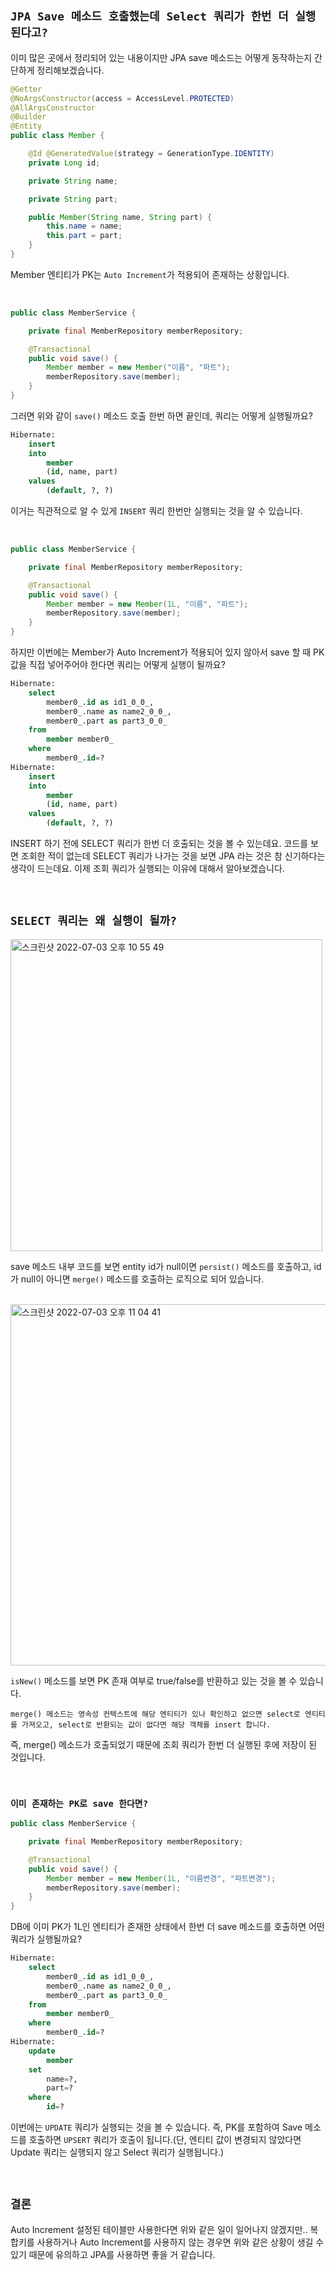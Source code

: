 ## `JPA Save 메소드 호출했는데 Select 쿼리가 한번 더 실행된다고?`

이미 많은 곳에서 정리되어 있는 내용이지만 JPA save 메소드는 어떻게 동작하는지 간단하게 정리해보겠습니다.

```java
@Getter
@NoArgsConstructor(access = AccessLevel.PROTECTED)
@AllArgsConstructor
@Builder
@Entity
public class Member {

    @Id @GeneratedValue(strategy = GenerationType.IDENTITY)
    private Long id;

    private String name;

    private String part;

    public Member(String name, String part) {
        this.name = name;
        this.part = part;
    }
}
```

Member 엔티티가 PK는 `Auto Increment`가 적용되어 존재하는 상황입니다.

<br>

```java
public class MemberService {

    private final MemberRepository memberRepository;

    @Transactional
    public void save() {
        Member member = new Member("이름", "파트");
        memberRepository.save(member);
    }
}
```

그러면 위와 같이 `save()` 메소드 호출 한번 하면 끝인데, 쿼리는 어떻게 실행될까요?

```sql
Hibernate: 
    insert 
    into
        member
        (id, name, part) 
    values
        (default, ?, ?)
```

이거는 직관적으로 알 수 있게 `INSERT` 쿼리 한번만 실행되는 것을 알 수 있습니다.

<br>

```java
public class MemberService {

    private final MemberRepository memberRepository;

    @Transactional
    public void save() {
        Member member = new Member(1L, "이름", "파트");
        memberRepository.save(member);
    }
}
```

하지만 이번에는 Member가 Auto Increment가 적용되어 있지 않아서 save 할 때 PK 값을 직접 넣어주어야 한다면 쿼리는 어떻게 실행이 될까요? 

```sql
Hibernate: 
    select
        member0_.id as id1_0_0_,
        member0_.name as name2_0_0_,
        member0_.part as part3_0_0_ 
    from
        member member0_ 
    where
        member0_.id=?
Hibernate: 
    insert 
    into
        member
        (id, name, part) 
    values
        (default, ?, ?)

```

INSERT 하기 전에 SELECT 쿼리가 한번 더 호출되는 것을 볼 수 있는데요. 코드를 보면 조회한 적이 없는데 SELECT 쿼리가 나가는 것을 보면 JPA 라는 것은 참 신기하다는 생각이 드는데요. 이제 조회 쿼리가 실행되는 이유에 대해서 알아보겠습니다.

<br>

## `SELECT 쿼리는 왜 실행이 될까?`

<img width="499" alt="스크린샷 2022-07-03 오후 10 55 49" src="https://user-images.githubusercontent.com/45676906/177043009-53a10f27-a855-4934-aaaf-490e01c855b3.png">

save 메소드 내부 코드를 보면 entity id가 null이면 `persist()` 메소드를 호출하고, id가 null이 아니면 `merge()` 메소드를 호출하는 로직으로 되어 있습니다.

<br>

<img width="578" alt="스크린샷 2022-07-03 오후 11 04 41" src="https://user-images.githubusercontent.com/45676906/177043387-1a11ea80-ea89-417a-9850-1bc538993267.png">

`isNew()` 메소드를 보면 PK 존재 여부로 true/false를 반환하고 있는 것을 볼 수 있습니다.

`merge() 메소드는 영속성 컨텍스트에 해당 엔티티가 있나 확인하고 없으면 select로 엔티티를 가져오고, select로 반환되는 값이 없다면 해당 객체를 insert 합니다.` 

즉, merge() 메소드가 호출되었기 때문에 조회 쿼리가 한번 더 실행된 후에 저장이 된 것입니다.

<br>

### `이미 존재하는 PK로 save 한다면?`

```java
public class MemberService {

    private final MemberRepository memberRepository;

    @Transactional
    public void save() {
        Member member = new Member(1L, "이름변경", "파트변경");
        memberRepository.save(member);
    }
}
```

DB에 이미 PK가 1L인 엔티티가 존재한 상태에서 한번 더 save 메소드를 호출하면 어떤 쿼리가 실행될까요?

```sql
Hibernate: 
    select
        member0_.id as id1_0_0_,
        member0_.name as name2_0_0_,
        member0_.part as part3_0_0_ 
    from
        member member0_ 
    where
        member0_.id=?
Hibernate: 
    update
        member 
    set
        name=?,
        part=? 
    where
        id=?
```

이번에는 `UPDATE` 쿼리가 실행되는 것을 볼 수 있습니다. 즉, PK를 포함하여 Save 메소드를 호출하면 `UPSERT` 쿼리가 호출이 됩니다.(단, 엔티티 값이 변경되지 않았다면 Update 쿼리는 실행되지 않고 Select 쿼리가 실행됩니다.)

<br>

## `결론`

Auto Increment 설정된 테이블만 사용한다면 위와 같은 일이 일어나지 않겠지만.. 복합키를 사용하거나 Auto Increment를 사용하지 않는 경우면 위와 같은 상황이 생길 수 있기 때문에 유의하고 JPA를 사용하면 좋을 거 같습니다. 